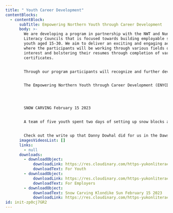 ```yaml
---
title: " Youth Career Development"
contentBlocks:
  - contentBlock:
      subTitle: Empowering Northern Youth through Career Development
      body: >-
        We are developing a program in partnership with the NWT and Nunavut
        Literacy Councils that is focused towards building employable skills for
        youth aged 15-30. We aim to deliver an exciting and engaging activity
        where the participants will be working through various fields of
        interest and bolstering their resumes through completion of various
        certificates.


        Through our program participants will recognize and further develop their skills and learn other ways to integrate them into an employment setting. Our program will create a network of organizations and community contributors to help with the recruitment process and perhaps be specialists for certain activities of the program if interested.


        The Empowering Northern Youth through Career Development (ENYCD) program is a tri-territorial effort between the Yukon Literacy Coalition, the NWT Literacy Council, and Ilitaqsiniq Nunavut Literacy Council. This project is funded by the Government of Canada’s Youth Employment and Skills Strategy. The ENYCD program will have 4 cohorts, each having a 6-week session. These sessions will contain 4 weeks of formal and non-formal classroom learning where students will earn credentials such as first aid, food safe, or WHMIS, as well as workplace skills and ‘soft skills’ such as communication, teamwork, and leadership. Additionally, each session will contain 2 weeks of work placement with local partner employers where they will be able to put these new practices to use.




        SNOW CARVING February 15 2023


        A team of five youth spent two days of setting up snow blocks and working together to create a design for the eight foot wide, twelve foot long, and 9 foot high snow sculpture. Using different carving tools and techniques they learned the artform over seven days with the professional carver Michel Gignac. The success of the program is shown in the quality of the final product produced over 9 days total.


        Check out the write up that Danny Dowhal did for us in the Dawson Klondike Sun
      imagesVideosList: []
      links:
        - null
      downloads:
        - downloadObject:
            downloadLink: https://res.cloudinary.com/https-yukonliteracy-com/image/upload/v1648532921/youth-one-pager-final_ewosli.pdf
            downloadText: For Youth
        - downloadObject:
            downloadLink: https://res.cloudinary.com/https-yukonliteracy-com/image/upload/v1648533355/employer-one-pager_l589ib.pdf
            downloadText: For Employers
        - downloadObject:
            downloadText: Snow Carving Klondike Sun February 15 2023
            downloadLink: https://res.cloudinary.com/https-yukonliteracy-com/image/upload/q_35/v1677101999/Klondike-Sun_2023-02-15_zveaqi.pdf
id: init-zp0cj7GR2
---
```

